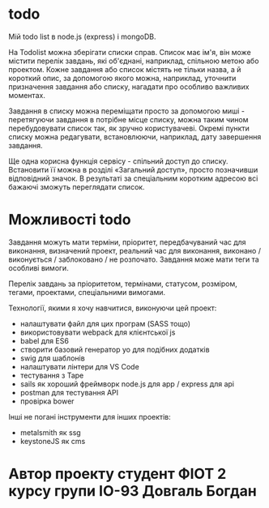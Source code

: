# todo
Мій todo list в node.js (express) і mongoDB.


На Todolist можна зберігати списки справ. Список має ім'я, він може містити перелік завдань, які об'єднані, наприклад, спільною метою або проектом. Кожне завдання або список містять не тільки назва, а й короткий опис, за допомогою якого можна, наприклад, уточнити призначення завдання або списку, нагадати про особливо важливих моментах.

Завдання в списку можна переміщати просто за допомогою миші - перетягуючи завдання в потрібне місце списку, можна таким чином перебудовувати список так, як зручно користувачеві. Окремі пункти списку можна редагувати, встановлюючи, наприклад, дату завершення завдання.

Ще одна корисна функція сервісу - спільний доступ до списку. Встановити її можна в розділі «Загальний доступ», просто позначивши відповідний значок. В результаті за спеціальним коротким адресою всі бажаючі зможуть переглядати список.

# Можливості todo

Завдання можуть мати терміни, пріоритет, передбачуваний час для виконання, визначений проект, реальний час для виконання, виконано / виконується / заблоковано / не розпочато. Завдання може мати теги та особливі вимоги. 


Перелік завдань за пріоритетом, термінами, статусом, розміром, тегами, проектами, спеціальними вимогами.


Технології, якими я хочу навчитися, виконуючи цей проект:
- налаштувати файл для цих програм (SASS тощо)
- використовувати webpack для клієнтської js
- babel для ES6
- створити базовий генератор yo для подібних додатків
- swig для шаблонів
- налаштувати лінтери для VS Code
- тестування з Tape
- sails як хороший фреймворк node.js для app / express для api
- postman для тестування API
- провірка bower

Інші не погані інструменти для інших проектів:
- metalsmith як ssg
- keystoneJS як cms

# Автор проекту студент ФІОТ 2 курсу групи ІО-93 Довгаль Богдан
